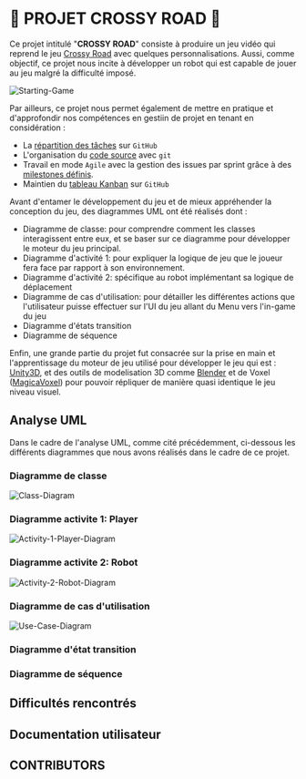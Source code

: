 # 🐧 PROJET CROSSY ROAD 🐧
Ce projet intitulé "**CROSSY ROAD**" consiste à produire un jeu vidéo qui reprend le jeu [Crossy Road](https://www.crossyroad.com/) avec quelques personnalisations.
Aussi, comme objectif, ce projet nous incite à développer un robot qui est capable de jouer au jeu malgré la difficulté imposé.

![Starting-Game](/assets/Crossy-Road-Starting.png)

Par ailleurs, ce projet nous permet également de mettre en pratique et d'approfondir nos compétences en gestiin de projet en tenant en considération :
- La [répartition des tâches](https://github.com/CrossyRoad-cnam/CrossyRoad-Project/milestones?state=closed) sur `GitHub`
- L'organisation du [code source](https://github.com/CrossyRoad-cnam/CrossyRoad-Project) avec `git`
- Travail en mode `Agile` avec la gestion des issues par sprint grâce à des [milestones définis](https://github.com/CrossyRoad-cnam/CrossyRoad-Project/milestones?state=closed).
- Maintien du [tableau Kanban](https://github.com/orgs/CrossyRoad-cnam/projects/2) sur `GitHub`

Avant d'entamer le développement du jeu et de mieux appréhender la conception du jeu, des diagrammes UML ont été réalisés dont :
- Diagramme de classe: pour comprendre comment les classes interagissent entre eux, et se baser sur ce diagramme pour développer le moteur du jeu principal.
- Diagramme d'activité 1: pour expliquer la logique de jeu que le joueur fera face par rapport à son environnement.
- Diagramme d'activité 2: spécifique au robot implémentant sa logique de déplacement
- Diagramme de cas d'utilisation: pour détailler les différentes actions que l'utilisateur puisse effectuer sur l'UI du jeu allant du Menu vers l'in-game du jeu
- Diagramme d'états transition
- Diagramme de séquence

Enfin, une grande partie du projet fut consacrée sur la prise en main et l'apprentissage du moteur de jeu utilisé pour développer le jeu qui est : [Unity3D](https://unity.com/fr), et des outils de modelisation 3D comme [Blender](https://www.blender.org/) et de Voxel ([MagicaVoxel](https://ephtracy.github.io/)) pour pouvoir répliquer de manière quasi identique le jeu niveau visuel.

## Analyse UML
Dans le cadre de l'analyse UML, comme cité précédemment, ci-dessous les différents diagrammes que nous avons réalisés dans le cadre de ce projet.

### Diagramme de classe
![Class-Diagram](/Diagrammes/UML/img/Diagramme_classe.png)

### Diagramme activite 1: Player
![Activity-1-Player-Diagram](/Diagrammes/UML/img/Diagramme_activite_Player.png)

### Diagramme activite 2: Robot
![Activity-2-Robot-Diagram](/Diagrammes/UML/img/Diagramme_activite_Robot.png)

### Diagramme de cas d'utilisation
![Use-Case-Diagram](/Diagrammes/UML/img/Diagramme_cas_utilisation.png)

### Diagramme d'état transition

### Diagramme de séquence

## Difficultés rencontrés

## Documentation utilisateur

## CONTRIBUTORS

